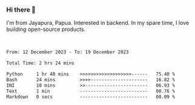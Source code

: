 ### Hi there 👋

I'm from Jayapura, Papua. Interested in backend. In my spare time, I love building open-source products.

<br>

 
 <!--START_SECTION:waka-->

```txt
From: 12 December 2023 - To: 19 December 2023

Total Time: 2 hrs 24 mins

Python     1 hr 48 mins    >>>>>>>>>>>>>>>>>>>------   75.40 %
Bash       24 mins         >>>>---------------------   16.82 %
INI        10 mins         >>-----------------------   06.93 %
Text       1 min           -------------------------   00.76 %
Markdown   0 secs          -------------------------   00.09 %
```

<!--END_SECTION:waka-->
